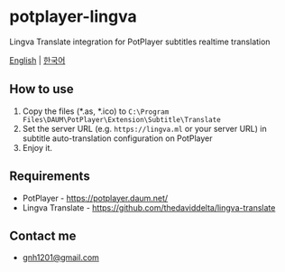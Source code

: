 # potplayer-lingva
Lingva Translate integration for PotPlayer subtitles realtime translation

[English](README.md) | [한국어](README_KO.md)

## How to use
1. Copy the files (*.as, *.ico) to `C:\Program Files\DAUM\PotPlayer\Extension\Subtitle\Translate`
2. Set the server URL (e.g. `https://lingva.ml` or your server URL) in subtitle auto-translation configuration on PotPlayer
3. Enjoy it.

## Requirements
* PotPlayer - https://potplayer.daum.net/
* Lingva Translate - https://github.com/thedaviddelta/lingva-translate

## Contact me
* gnh1201@gmail.com
